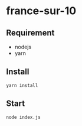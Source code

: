 # france-sur-10

## Requirement

- nodejs
- yarn

## Install

`yarn install`

## Start

`node index.js`
